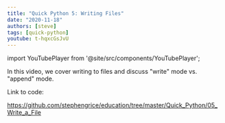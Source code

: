 ```yaml
---
title: "Quick Python 5: Writing Files"
date: "2020-11-18"
authors: [steve]
tags: [quick-python]
youtube: t-hqxcGsJvU
---
```


import YouTubePlayer from '@site/src/components/YouTubePlayer';

<YouTubePlayer youtubeLink={frontMatter.youtube} />

In this video, we cover writing to files and discuss "write" mode vs. "append" mode. 

<!--truncate-->

Link to code:

<https://github.com/stephengrice/education/tree/master/Quick_Python/05_Write_a_File>